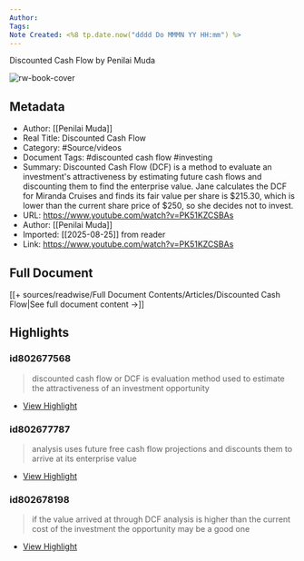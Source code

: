 ```yaml
---
Author: 
Tags:
Note Created: <%8 tp.date.now("dddd Do MMMN YY HH:mm") %>
---
```

Discounted Cash Flow by Penilai Muda

![rw-book-cover](https://i.ytimg.com/vi/PK51KZCSBAs/hqdefault.jpg?sqp=-oaymwEjCNACELwBSFryq4qpAxUIARUAAAAAGAElAADIQj0AgKJDeAE=&rs=AOn4CLB0tyMcbeRJ3DAvPO5psSUywGg56g)

## Metadata
- Author: [[Penilai Muda]]
- Real Title: Discounted Cash Flow
- Category: #Source/videos
- Document Tags:  #discounted cash flow  #investing 
- Summary: Discounted Cash Flow (DCF) is a method to evaluate an investment's attractiveness by estimating future cash flows and discounting them to find the enterprise value. Jane calculates the DCF for Miranda Cruises and finds its fair value per share is $215.30, which is lower than the current share price of $250, so she decides not to invest.
- URL: https://www.youtube.com/watch?v=PK51KZCSBAs
- Author: [[Penilai Muda]]
- Imported: [[2025-08-25]] from reader
- Link: https://www.youtube.com/watch?v=PK51KZCSBAs

## Full Document
[[+ sources/readwise/Full Document Contents/Articles/Discounted Cash Flow|See full document content →]]

## Highlights
### id802677568

> discounted cash flow or DCF is evaluation method used to estimate the attractiveness of an investment opportunity

 * [View Highlight](https://read.readwise.io/read/01jazhn60g6remnackkpx8r2k8)
### id802677787

> analysis uses future free cash flow projections and discounts them to arrive at its enterprise value

 * [View Highlight](https://read.readwise.io/read/01jazhnbxds3anx88ysbvrgq9b)
### id802678198

> if the value arrived at through DCF analysis is higher than the current cost of the
> investment the opportunity may be a good one

 * [View Highlight](https://read.readwise.io/read/01jazhntmj41c5vwpmdrtgm6gx)
